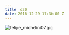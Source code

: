 ```yaml
---
title: d30
date: 2016-12-29 17:30:00 Z
---
```


![felipe_michelini07.jpg](/uploads/felipe_michelini07.jpg)